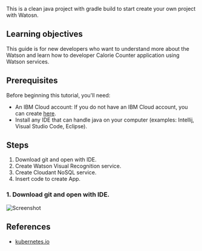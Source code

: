 This is a clean java project with gradle build to start create your own project with Watosn.

## Learning objectives

This guide is for new developers who want to understand more about the Watson and learn how to developer Calorie Counter application using Watson services.

## Prerequisites

Before beginning this tutorial, you'll need:

* An IBM Cloud account: If you do not have an IBM Cloud account, you can create [here](https://bit.ly/2Hdkd4m).
* Install any IDE that can handle java on your computer (examples: Intellij, Visual Studio Code, Eclipse).

## Steps

1. Download git and open with IDE.
2. Create Watson Visual Recognition service.
3. Create Cloudant NoSQL service.
4. Insert code to create App.

### 1. Download git and open with IDE.

![Screenshot](image/downloadgit.png)



## References

* [kubernetes.io](https://kubernetes.io)